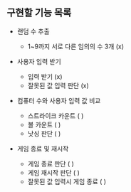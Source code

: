 ## 구현할 기능 목록

- 랜덤 수 추출
  - 1~9까지 서로 다른 임의의 수 3개 (x)  


- 사용자 입력 받기
  - 입력 받기 (x) 
  - 잘못된 값 입력 판단 (x)  


- 컴퓨터 수와 사용자 입력 값 비교
  - 스트라이크 카운트 ( )
  - 볼 카운트 ( )
  - 낫싱 판단 ( )  
  

- 게임 종료 및 재시작
  - 게임 종료 판단 ( )
  - 게임 재시작 판단 ( )
  - 잘못된 값 입력시 게임 종료 ( )